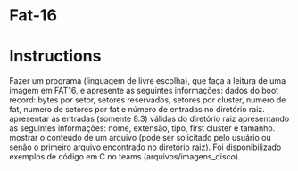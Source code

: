 # Fat-16
# Instructions
Fazer um programa (linguagem de livre escolha), que faça a leitura de uma imagem em FAT16, e apresente as seguintes informações:
dados do boot record: bytes por setor, setores reservados, setores por cluster, numero de fat, numero de setores por fat e número de entradas no diretório raiz.
apresentar as entradas (somente 8.3) válidas do diretório raiz apresentando as seguintes informações: nome, extensão, tipo, first cluster e tamanho.
mostrar o conteúdo de um arquivo (pode ser solicitado pelo usuário ou senão o primeiro arquivo encontrado no diretório raiz).
Foi disponibilizado exemplos de código em C no teams (arquivos/imagens_disco).
